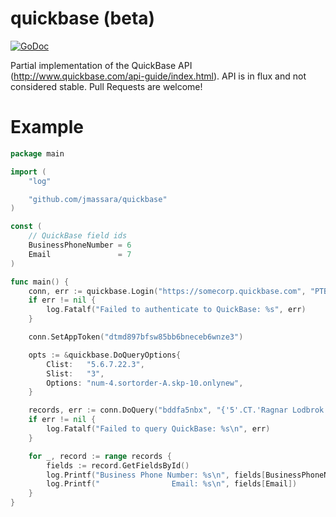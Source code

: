 quickbase (beta)
=================
[![GoDoc](https://godoc.org/github.com/jmassara/quickbase?status.png)](https://godoc.org/github.com/jmassara/quickbase)

Partial implementation of the QuickBase API (http://www.quickbase.com/api-guide/index.html).
API is in flux and not considered stable. Pull Requests are welcome!

Example
=======
```go
package main

import (
    "log"

    "github.com/jmassara/quickbase"
)

const (
    // QuickBase field ids
    BusinessPhoneNumber = 6
    Email               = 7
)

func main() {
    conn, err := quickbase.Login("https://somecorp.quickbase.com", "PTBarnum", "TopSecret")
    if err != nil {
        log.Fatalf("Failed to authenticate to QuickBase: %s", err)
    }

    conn.SetAppToken("dtmd897bfsw85bb6bneceb6wnze3")

    opts := &quickbase.DoQueryOptions{
        Clist:   "5.6.7.22.3",
        Slist:   "3",
        Options: "num-4.sortorder-A.skp-10.onlynew",
    }

    records, err := conn.DoQuery("bddfa5nbx", "{'5'.CT.'Ragnar Lodbrok'}AND{'5'.CT.'Acquisitions'}", opts)
    if err != nil {
        log.Fatalf("Failed to query QuickBase: %s\n", err)
    }

    for _, record := range records {
        fields := record.GetFieldsById()
        log.Printf("Business Phone Number: %s\n", fields[BusinessPhoneNumber])
        log.Printf("                Email: %s\n", fields[Email])
    }
}
```

